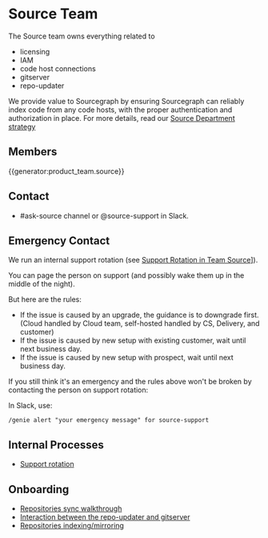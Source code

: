 # Source Team

The Source team owns everything related to

- licensing
- IAM
- code host connections
- gitserver
- repo-updater

We provide value to Sourcegraph by ensuring Sourcegraph can reliably index code from any code hosts, with the proper authentication and authorization in place. For more details, read our [Source Department strategy](strategy.md)

## Members

{{generator:product_team.source}}

## Contact

- #ask-source channel or @source-support in Slack.

## Emergency Contact

We run an internal support rotation (see [Support Rotation in Team Source](support_rotation.md)]).

You can page the person on support (and possibly wake them up in the middle of the night).

But here are the rules:

- If the issue is caused by an upgrade, the guidance is to downgrade first. (Cloud handled by Cloud team, self-hosted handled by CS, Delivery, and customer)
- If the issue is caused by new setup with existing customer, wait until next business day.
- If the issue is caused by new setup with prospect, wait until next business day.

If you still think it's an emergency and the rules above won't be broken by contacting the person on support rotation:

In Slack, use:

```
/genie alert "your emergency message" for source-support
```

## Internal Processes

- [Support rotation](support_rotation.md)

## Onboarding

- [Repositories sync walkthrough](https://drive.google.com/file/d/1pSkypoDBKOz32eFqEOZirsgLHNz0mvmr/view)
- [Interaction between the repo-updater and gitserver](https://drive.google.com/file/d/1YkNCwQPsgWV98i2Y6qfM75EHA8lrjqgX/view)
- [Repositories indexing/mirroring](https://drive.google.com/file/d/181pPnqQIHhUEvxvg7Dp5_K6yV24CbxaV/view)